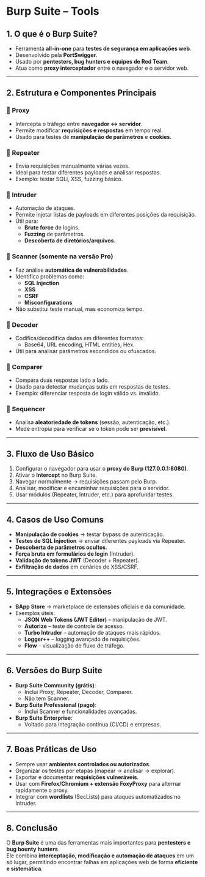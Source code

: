 # Burp Suite – Tools

## 1. O que é o Burp Suite?
- Ferramenta **all-in-one** para **testes de segurança em aplicações web**.
- Desenvolvido pela **PortSwigger**.
- Usado por **pentesters, bug hunters e equipes de Red Team**.
- Atua como **proxy interceptador** entre o navegador e o servidor web.

---

## 2. Estrutura e Componentes Principais

### 🔹 Proxy
- Intercepta o tráfego entre **navegador ↔ servidor**.
- Permite modificar **requisições e respostas** em tempo real.
- Usado para testes de **manipulação de parâmetros** e **cookies**.

### 🔹 Repeater
- Envia requisições manualmente várias vezes.
- Ideal para testar diferentes payloads e analisar respostas.
- Exemplo: testar SQLi, XSS, fuzzing básico.

### 🔹 Intruder
- Automação de ataques.
- Permite injetar listas de payloads em diferentes posições da requisição.
- Útil para:
  - **Brute force** de logins.
  - **Fuzzing** de parâmetros.
  - **Descoberta de diretórios/arquivos**.

### 🔹 Scanner (somente na versão Pro)
- Faz análise **automática de vulnerabilidades**.
- Identifica problemas como:
  - **SQL Injection**
  - **XSS**
  - **CSRF**
  - **Misconfigurations**
- Não substitui teste manual, mas economiza tempo.

### 🔹 Decoder
- Codifica/decodifica dados em diferentes formatos:
  - Base64, URL encoding, HTML entities, Hex.
- Útil para analisar parâmetros escondidos ou ofuscados.

### 🔹 Comparer
- Compara duas respostas lado a lado.
- Usado para detectar mudanças sutis em respostas de testes.
- Exemplo: diferenciar resposta de login válido vs. inválido.

### 🔹 Sequencer
- Analisa **aleatoriedade de tokens** (sessão, autenticação, etc.).
- Mede entropia para verificar se o token pode ser **previsível**.

---

## 3. Fluxo de Uso Básico
1. Configurar o navegador para usar o **proxy do Burp (127.0.0.1:8080)**.  
2. Ativar o **Intercept** no Burp Suite.  
3. Navegar normalmente → requisições passam pelo Burp.  
4. Analisar, modificar e encaminhar requisições para o servidor.  
5. Usar módulos (Repeater, Intruder, etc.) para aprofundar testes.

---

## 4. Casos de Uso Comuns
- **Manipulação de cookies** → testar bypass de autenticação.  
- **Testes de SQL Injection** → enviar diferentes payloads via Repeater.  
- **Descoberta de parâmetros ocultos**.  
- **Força bruta em formulários de login** (Intruder).  
- **Validação de tokens JWT** (Decoder + Repeater).  
- **Exfiltração de dados** em cenários de XSS/CSRF.  

---

## 5. Integrações e Extensões
- **BApp Store** → marketplace de extensões oficiais e da comunidade.
- Exemplos úteis:
  - **JSON Web Tokens (JWT Editor)** – manipulação de JWT.
  - **Autorize** – teste de controle de acesso.
  - **Turbo Intruder** – automação de ataques mais rápidos.
  - **Logger++** – logging avançado de requisições.
  - **Flow** – visualização de fluxo de tráfego.

---

## 6. Versões do Burp Suite
- **Burp Suite Community (grátis)**:
  - Inclui Proxy, Repeater, Decoder, Comparer.
  - Não tem Scanner.
- **Burp Suite Professional (pago)**:
  - Inclui Scanner e funcionalidades avançadas.
- **Burp Suite Enterprise**:
  - Voltado para integração contínua (CI/CD) e empresas.

---

## 7. Boas Práticas de Uso
- Sempre usar **ambientes controlados ou autorizados**.
- Organizar os testes por etapas (mapear → analisar → explorar).
- Exportar e documentar **requisições vulneráveis**.
- Usar com **Firefox/Chromium + extensão FoxyProxy** para alternar rapidamente o proxy.
- Integrar com **wordlists** (SecLists) para ataques automatizados no Intruder.

---

## 8. Conclusão
O **Burp Suite** é uma das ferramentas mais importantes para **pentesters e bug bounty hunters**.  
Ele combina **interceptação, modificação e automação de ataques** em um só lugar, permitindo encontrar falhas em aplicações web de forma **eficiente e sistemática**.
